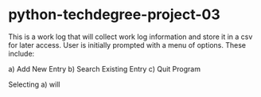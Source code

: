 # python-techdegree-project-03 #
This is a work log that will collect work log information and store it in a csv for later access.
User is initially prompted with a menu of options. These include:

a) Add New Entry
b) Search Existing Entry
c) Quit Program

Selecting a) will 